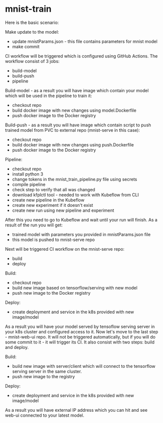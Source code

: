 # mnist-train

Here is the basic scenario:

Make update to the model:
  - update mnistParams.json - this file contains parameters for mnist model
  - make commit

CI workflow will be triggered which is configured using GitHub Actions. The workflow consist of 3 jobs:
  - build-model
  - build-push
  - pipeline

Build-model - as a result you will have image which contain your model which will be used in the pipeline to train it:
  - checkout repo
  - build docker image with new changes using model.Dockerfile
  - push docker image to the Docker registry

Build-push - as a result you will have image which contain script to push trained model from PVC to external repo (mnist-serve in this case):
  - checkout repo
  - build docker image with new changes using push.Dockerfile
  - push docker image to the Docker registry

Pipeline:
  - checkout repo
  - install python 3
  - change tokens in the mnist_train_pipeline.py file using secrets
  - compile pipeline
  - check step to verify that all was changed
  - download kfplctl tool - needed to work with Kubeflow from CLI
  - create new pipeline in the Kubeflow
  - create new experiment if it doesn't exist
  - create new run using new pipeline and experiment

After this you need to go to Kubeflow and wait until your run will finish.
As a result of the run you will get:
  - trained model with parameters you provided in mnistParams.json file
  - this model is pushed to mnist-serve repo

Next will be triggered CI workflow on the mnist-serve repo:
  - build
  - deploy

Build:
  - checkout repo
  - build new image based on tensorflow/serving with new model
  - push new image to the Docker registry

Deploy:
  - create deployment and service in the k8s provided with new image/model

As a result you will have your model served by tensoflow serving server in your k8s cluster and configured access to it.
Now let's move to the last step - mnist-web-ui repo. It will not be triggered automatically, but if you will do some commit to it - it will trigger its CI. It also consist with two steps: build and deploy.

Build:
  - build new image with server/client which will connect to the tensorflow serving server in the same cluster.
  - push new image to the registry

Deploy:
  - create deployment and service in the k8s provided with new image/model

As a result you will have external IP address which you can hit and see web-ui connected to your latest model.
